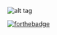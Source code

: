 ![alt tag](https://github.com/divyanshu-rawat/fading-message/blob/master/Asset/friendship.gif)

[![forthebadge](https://forthebadge.com/images/badges/made-with-javascript.svg)](https://forthebadge.com)



